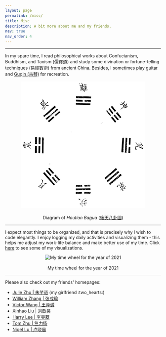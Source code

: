 ```yaml
---
layout: page
permalink: /misc/
title: Misc
description: A bit more about me and my friends.
nav: true
nav_order: 4
---
```


---

In my spare time, I read philosophical works about Confucianism, Buddhism, and Taoism (儒釋道) and study some divination or fortune-telling techniques (易經數術) from ancient China. Besides, I sometimes play [guitar](https://drive.google.com/file/d/1SU3S5UhBUUoE5TJy_hmK87xawhIVPJrA/view?usp=sharing) and [Guqin (古琴)](https://drive.google.com/file/d/1lA3CFnW4XLk4gSvLlmlt_FXuuK5w3zMz/view?usp=sharing) for recreation.

<p align="center">
  <img src="../assets/img/htbg.png" alt="Diagram of Houtian Bagua" width="400"> <br> <br>
  Diagram of <i>Houtian Bagua</i> (<a href="https://zh.wikisource.org/zh-hant/File:Imperial_Encyclopaedia_-_Education_and_Conduct_-_pic138_-_%E5%BE%8C%E5%A4%A9%E5%85%AB%E5%8D%A6%E5%9C%96.svg" target="_blank">後天八卦圖</a>)
</p>

---

I expect most things to be organized, and that is precisely why I wish to code elegantly. I enjoy logging my daily activities and visualizing them - this helps me adjust my work-life balance and make better use of my time. Click [here](https://drive.google.com/drive/folders/1HwU6hjsAsYE5VIdbLdq3Xe1YJMJyeYqR?usp=sharing) to see some of my visualizations.

<p align="center">
  <img src="../assets/img/timewheel.png" alt="My time wheel for the year of 2021" width="400"> <br> <br>
  My time wheel for the year of 2021
</p>

---

Please also check out my friends' homepages:
<ul>
  <li><a href="https://qianyu-zhu.github.io/" target="_blank">Julie Zhu | 朱芊语</a> (my girlfriend :two_hearts:)</li>
  <li><a href="https://mstxy.github.io/" target="_blank">William Zhang | 张成瑜</a></li>
  <li><a href="https://victor-wang-902.github.io/" target="_blank">Victor Wang | 王泽诚</a></li>
  <li><a href="https://gaaaavin.github.io/" target="_blank">Xinhao Liu | 刘歆昊</a></li>
  <li><a href="https://harrilee.site/" target="_blank">Harry Lee | 李昊蕤</a></li>
  <li><a href="https://tomzhu.site/" target="_blank">Tom Zhu | 竺力扬</a></li>
  <li><a href="https://nigellu.github.io/" target="_blank">Nigel Lu | 卢晓晨</a></li>
</ul>
